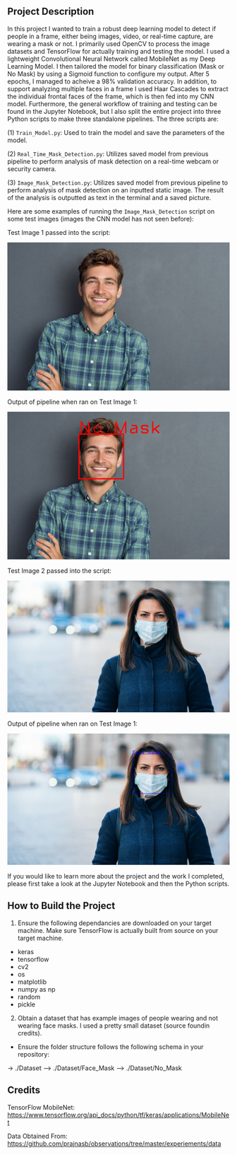 ## Project Description

In this project I wanted to train a robust deep learning model to detect if people in a frame, either being images, video, or real-time capture, are wearing a mask or not. I primarily used OpenCV to process the image datasets and TensorFlow for actually training and testing the model. I used a lightweight Convolutional Neural Network called MobileNet as my Deep Learning Model. I then tailored the model for binary classification (Mask or No Mask) by using a Sigmoid function to configure my output. After 5 epochs, I managed to acheive a 98% validation accuracy. In addition, to support analyzing multiple faces in a frame I used Haar Cascades to extract the individual frontal faces of the frame, which is then fed into my CNN model. Furthermore, the general workflow of training and testing can be found in the Jupyter Notebook, but I also split the entire project into three Python scripts to make three standalone pipelines. The three scripts are:

(1) `Train_Model.py`: Used to train the model and save the parameters of the model.

(2) `Real_Time_Mask_Detection.py`: Utilizes saved model from previous pipeline to perform analysis of mask detection on a real-time webcam or security camera.

(3) `Image_Mask_Detection.py`: Utilizes saved model from previous pipeline to perform analysis of mask detection on an inputted static image. The result of the analysis is outputted as text in the terminal and a saved picture.

Here are some examples of running the `Image_Mask_Detection` script on some test images (images the CNN model has not seen before):

Test Image 1 passed into the script:

![](/Test_Image_1.jpg)

Output of pipeline when ran on Test Image 1:

![](/Mask_detection_Evidence_1.png)


Test Image 2 passed into the script:

![](/Test_Image_2.jpg)

Output of pipeline when ran on Test Image 1:

![](/Mask_detection_Evidence_2.png)



If you would like to learn more about the project and the work I completed, please first take a look at the Jupyter Notebook and then the Python scripts.


## How to Build the Project

1) Ensure the following dependancies are downloaded on your target machine. Make sure TensorFlow is actually built from source on your target machine.

- keras
- tensorflow
- cv2
- os
- matplotlib
- numpy as np
- random
- pickle

2) Obtain a dataset that has example images of people wearing and not wearing face masks. I used a pretty small dataset (source foundin credits).

- Ensure the folder structure follows the following schema in your repository:

-> ./Dataset
--> ./Dataset/Face_Mask
--> ./Dataset/No_Mask




## Credits

TensorFlow MobileNet: https://www.tensorflow.org/api_docs/python/tf/keras/applications/MobileNet

Data Obtained From: https://github.com/prajnasb/observations/tree/master/experiements/data
